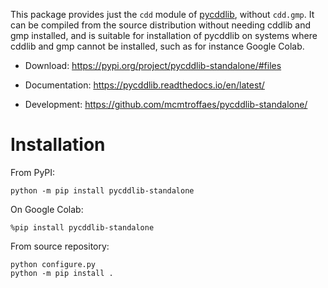 This package provides just the ``cdd`` module of
[pycddlib](https://github.com/mcmtroffaes/pycddlib),
without ``cdd.gmp``.
It can be compiled from the source distribution
without needing cddlib and gmp installed,
and is suitable for installation of pycddlib on systems where cddlib and gmp
cannot be installed, such as for instance Google Colab.

* Download: https://pypi.org/project/pycddlib-standalone/#files

* Documentation: https://pycddlib.readthedocs.io/en/latest/

* Development: https://github.com/mcmtroffaes/pycddlib-standalone/

# Installation

From PyPI:

```shell
python -m pip install pycddlib-standalone
```

On Google Colab:

```
%pip install pycddlib-standalone
```

From source repository:

```shell
python configure.py
python -m pip install .
```
